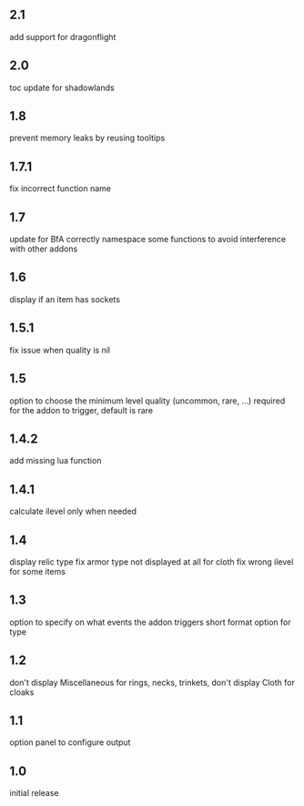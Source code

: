 ## 2.1

add support for dragonflight

## 2.0

toc update for shadowlands

## 1.8

prevent memory leaks by reusing tooltips

## 1.7.1

fix incorrect function name

## 1.7

update for BfA
correctly namespace some functions to avoid interference with other addons

## 1.6

display if an item has sockets

## 1.5.1

fix issue when quality is nil

## 1.5

option to choose the minimum level quality (uncommon, rare, ...) required for the addon to trigger, default is rare

## 1.4.2

add missing lua function

## 1.4.1

calculate ilevel only when needed

## 1.4

display relic type
fix armor type not displayed at all for cloth
fix wrong ilevel for some items

## 1.3

option to specify on what events the addon triggers
short format option for type

## 1.2

don't display Miscellaneous for rings, necks, trinkets, don't display Cloth for cloaks

## 1.1

option panel to configure output

## 1.0

initial release
